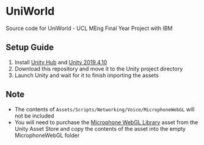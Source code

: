 # UniWorld
Source code for UniWorld - UCL MEng Final Year Project with IBM

## Setup Guide
1. Install [Unity Hub](https://unity3d.com/get-unity/download) and [Unity 2019.4.10](https://unity3d.com/get-unity/download/archive)
2. Download this repository and move it to the Unity project directory
3. Launch Unity and wait for it to finish importing the assets

## Note
- The contents of `Assets/Scripts/Networking/Voice/MicrophoneWebGL` will not be included
- You will need to purchase the [Microphone WebGL Library](https://assetstore.unity.com/packages/tools/input-management/microphone-webgl-library-79989) asset from the Unity Asset Store and copy the contents of the asset into the empty MicrophoneWebGL folder
